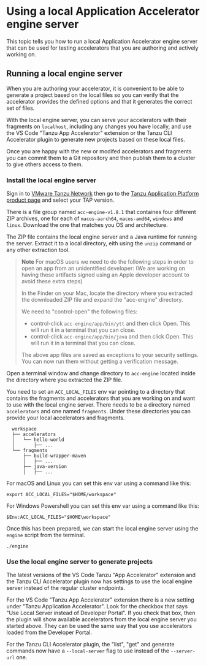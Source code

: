 # Using a local Application Accelerator engine server

This topic tells you how to run a local Application Accelerator engine server that can be used for testing accelerators that you are authoring and actively working on.

## <a id="accel-local-engine-server"></a>Running a local engine server

When you are authoring your accelerator, it is convenient to be able to generate a project based on the local files so you can verify that the accelerator provides the defined options and that it generates the correct set of files.

With the local engine server, you can serve your accelerators with their fragments on `localhost`, including any changes you have locally, and use the VS Code "Tanzu App Accelerator" extension or the Tanzu CLI Accelerator plugin to generate new projects based on these local files. 

Once you are happy with the new or modifed accelerators and fragments you can commit them to a Git repository and then publish them to a cluster to give others access to them.

### <a id="install-local-engine-server"></a>Install the local engine server

Sign in to [VMware Tanzu Network](https://network.tanzu.vmware.com/) then go to the [Tanzu Application Platform product page](https://network.tanzu.vmware.com/products/tanzu-application-platform) and select your TAP version.

There is a file group named `acc-engine-v1.8.1` that containes four different ZIP archives, one for each of `macos-aarch64`, `macos-amd64`, `windows` and `linux`. Download the one that matches you OS and architecture.

The ZIP file contains the local engine server and a Java runtime for running the server. Extract it to a local directory, eith using the `unzip` command or any other extraction tool.

>**Note** For macOS users we need to do the following steps in order to open an app from an unidentified developer:
>(We are working on having these artifacts signed using an Apple developer account to avoid these extra steps)
>
>In the Finder on your Mac, locate the directory where you extracted the downloaded ZIP file and expand the "acc-engine" directory.
>
>  We need to "control-open" the following files:
>  - control-click `acc-engine/app/bin/ytt` and then click Open. This will run it in a terminal that you can close.
>  - control-click `acc-engine/app/bin/java` and then click Open. This will run it in a terminal that you can close.
>
> The above app files are saved as exceptions to your security settings.
> You can now run them without getting a verification message.

Open a terminal window and change directory to `acc-engine` located inside the directory where you extracted the ZIP file.

You need to set an `ACC_LOCAL_FILES` env var pointing to a directory that contains the fragments and accelerators that you are working on and want to use with the local engine server. There needs to be a directory named `accelerators` and one named `fragments`. Under these directories you can provide your local accelerators and fragments.

      workspace
      ├── accelerators
      │   └── hello-world
      │       ├── ...
      └── fragments
          ├── build-wrapper-maven
          │   ├── ...
          ├── java-version
          │   ├── ...

For macOS and Linux you can set this env var using a command like this:

    export ACC_LOCAL_FILES="$HOME/workspace"

For Windows Powershell you can set this env var using a command like this:

    $Env:ACC_LOCAL_FILES="$HOME\workspace"

Once this has been prepared, we can start the local engine server using the `engine` script from the terminal.

    ./engine

### <a id="use-local-engine-server"></a>Use the local engine server to generate projects

The latest versions of the VS Code Tanzu "App Accelerator" extension and the Tanzu CLI Accelerator plugin now has settings to use the local engine server instead of the regular cluster endpoints.

For the VS Code "Tanzu App Accelerator" extension there is a new setting under "Tanzu Application Accelerator".
Look for the checkbox that says "Use Local Server instead of Developer Portal". If you check that box, then the plugin will show available accelerators from the local engine server you started above. They can be used the same way that you use accelerators loaded from the Developer Portal.

For the Tanzu CLI Accelerator plugin, the "list", "get" and generate commands now have a `--local-server` flag to use instead of the `--server-url` one.
